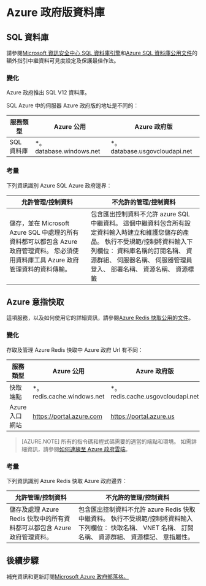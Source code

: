 <properties
    pageTitle="Azure 政府文件 |Microsoft Azure"
    description="此提供功能及的比較開發 Azure 政府版的應用程式"
    services="Azure-Government"
    cloud="gov"
    documentationCenter=""
    authors="ryansoc"
    manager="zakramer"
    editor=""/>

<tags
    ms.service="multiple"
    ms.devlang="na"
    ms.topic="article"
    ms.tgt_pltfrm="na"
    ms.workload="azure-government"
    ms.date="10/18/2016"
    ms.author="ryansoc"/>


#  <a name="azure-government-databases"></a>Azure 政府版資料庫

##  <a name="sql-database"></a>SQL 資料庫

請參閱<a href="https://msdn.microsoft.com/en-us/library/bb510589.aspx">Microsoft 資訊安全中心 SQL 資料庫引擎</a>和[Azure SQL 資料庫公用文件](https://azure.microsoft.com/documentation/services/sql-database/)的額外指引中繼資料可見度設定及保護最佳作法。

### <a name="variations"></a>變化

Azure 政府推出 SQL V12 資料庫。

SQL Azure 中的伺服器 Azure 政府版的地址是不同的︰

服務類型|Azure 公用|Azure 政府版
---|---|---
SQL 資料庫|*。 database.windows.net|*。 database.usgovcloudapi.net

### <a name="considerations"></a>考量

下列資訊識別 Azure SQL Azure 政府邊界︰

| 允許管理/控制資料 | 不允許的管理/控制資料 |
|--------------------------------------------------------------------------------------|-----------------------------------------------------------------------------------------------------------------------------------------------------------------------------------------------------------------------------------------------------------------------------------------------------------------|
| 儲存，並在 Microsoft Azure SQL 中處理的所有資料都可以都包含 Azure 政府管理資料。 您必須使用資料庫工具 Azure 政府管理資料的資料傳輸。 | 包含匯出控制資料不允許 azure SQL 中繼資料。 這個中繼資料包含所有設定資料輸入時建立和維護您儲存的產品。  執行不受規範/控制將資料輸入下列欄位︰ 資料庫名稱的訂閱名稱、 資源群組、 伺服器名稱、 伺服器管理員登入、 部署名稱、 資源名稱、 資源標籤

## <a name="azure-redis-cache"></a>Azure 意指快取

這項服務，以及如何使用它的詳細資訊，請參閱[Azure Redis 快取公用的文件](https://azure.microsoft.com/documentation/services/redis-cache/)。

### <a name="variations"></a>變化

存取及管理 Azure Redis 快取中 Azure 政府 Url 有不同︰

服務類型|Azure 公用|Azure 政府版
---|---|---
快取端點|*。 redis.cache.windows.net|*。 redis.cache.usgovcloudapi.net
Azure 入口網站|https://portal.azure.com|https://portal.azure.us

>[AZURE.NOTE] 所有的指令碼和程式碼需要的適當的端點和環境。 如需詳細資訊，請參閱[如何連線至 Azure 政府雲端](../redis-cache/cache-howto-manage-redis-cache-powershell.md#how-to-connect-to-azure-government-cloud-or-azure-china-cloud)。


### <a name="considerations"></a>考量

下列資訊識別 Azure Redis 快取 Azure 政府邊界︰

| 允許管理/控制資料 | 不允許的管理/控制資料 |
|--------------------------------------------------------------------------------------|-----------------------------------------------------------------------------------------------------------------------------------------------------------------------------------------------------------------------------------------------------------------------------------------------------------------|
| 儲存及處理 Azure Redis 快取中的所有資料都可以都包含 Azure 政府管理資料。 | 包含匯出控制資料不允許 azure Redis 快取中繼資料。 執行不受規範/控制將資料輸入下列欄位︰ 快取名稱、 VNET 名稱、 訂閱名稱、 資源群組、 資源標記、 意指屬性。  

##  <a name="next-steps"></a>後續步驟

補充資訊和更新訂閱<a href="https://blogs.msdn.microsoft.com/azuregov/">Microsoft Azure 政府部落格。</a>
